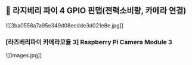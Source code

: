 ## 📌 라지베리 파이 4 GPIO 핀맵(전력소비량, 카메라 연결)

![[3ba0558a7a95e349d08ecdde3d021e8e.jpg]]
### [라즈베리파이 카메라모듈 3] Raspberry Pi Camera Module 3

![[images.jpg]]



